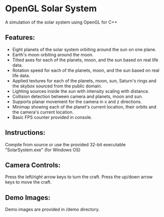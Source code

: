 # OpenGL Solar System
A simulation of the solar system using OpenGL for C++

## Features:
  - Eight planets of the solar system orbiting around the sun on one plane.
  - Earth's moon orbiting around the moon.
  - Tilted axes for each of the planets, moon, and the sun based on real life data.
  - Rotation speed for each of the planets, moon, and the sun based on real life data.
  - Applied textures for each of the planets, moon, sun, Saturn's rings and the skybox sourced from the public domain.
  - Lighting sources inside the sun with intensity scaling with distance.
  - Collision detection between camera and planets, moon and sun.
  - Supports planar movement for the camera in x and z directions.
  - Minimap showing each of the planet's current location, their orbits and the camera's current location.
  - Basic FPS counter provided in console.

## Instructions:
Compile from source or use the provided 32-bit executable "SolarSystem.exe" (for Windows OS)

## Camera Controls:
Press the left/right arrow keys to turn the craft.
Press the up/down arrow keys to move the craft.

## Demo Images:
Demo images are provided in /demo directory.

